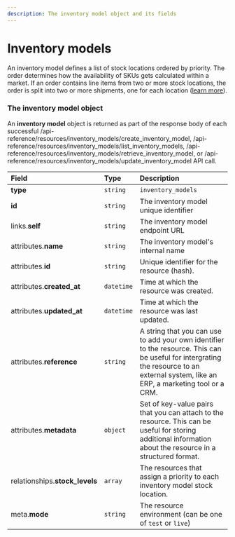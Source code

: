 ```yaml
---
description: The inventory model object and its fields
---
```


# Inventory models

An inventory model defines a list of stock locations ordered by priority.
The order determines how the availability of SKUs gets calculated within a market.
If an order contains line items from two or more stock locations, the order is split into two or more shipments, one for each location ([learn more](https://commercelayer.io/glossary/inventory_model/)).


### The inventory model object

An **inventory model** object is returned as part of the response body of each successful
/api-reference/resources/inventory_models/create_inventory_model,
/api-reference/resources/inventory_models/list_inventory_models,
/api-reference/resources/inventory_models/retrieve_inventory_model,
or /api-reference/resources/inventory_models/update_inventory_model API call.

| Field | Type | Description |
| :--- | :--- | :--- |
| **type** | `string` | `inventory_models` |
| **id** | `string` | The inventory model unique identifier |
| links.**self** | `string` | The inventory model endpoint URL |
| attributes.**name** | `string` | The inventory model's internal name |
| attributes.**id** | `string` | Unique identifier for the resource (hash). |
| attributes.**created_at** | `datetime` | Time at which the resource was created. |
| attributes.**updated_at** | `datetime` | Time at which the resource was last updated. |
| attributes.**reference** | `string` | A string that you can use to add your own identifier to the resource. This can be useful for intergrating the resource to an external system, like an ERP, a marketing tool or a CRM. |
| attributes.**metadata** | `object` | Set of key-value pairs that you can attach to the resource. This can be useful for storing additional information about the resource in a structured format. |
| relationships.**stock_levels** | `array` | The resources that assign a priority to each inventory model stock location. |
| meta.**mode** | `string` | The resource environment \(can be one of `test` or `live`\) |
